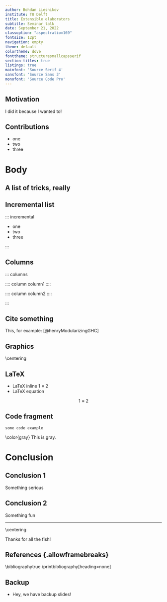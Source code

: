 ```yaml
---
author: Bohdan Liesnikov
institute: TU Delft
title: Extensible elaborators
subtitle: Seminar talk
date: September 21, 2022
classoption: "aspectratio=169"
fontsize: 12pt
navigation: empty
theme: default
colortheme: dove
fonttheme: structuresmallcapsserif
section-titles: true
listings: true
mainfont: 'Source Serif 4'
sansfont: 'Source Sans 3'
monofont: 'Source Code Pro'
---
```


## Motivation

I did it because I wanted to!

## Contributions

* one
* two
* three

# Body

## A list of tricks, really


## Incremental list

::: incremental

* one
* two
* three

:::

## Columns

::: columns

:::: column
column1
::::

:::: column
column2
::::

:::


## Cite something

This, for example: [@henryModularizingGHC]

## Graphics

\centering

<!-- and comment! !-->
<!-- \includegraphics[width=0.5\textwidth]{ipm-diagram} !-->

## LaTeX

* LaTeX inline $1 \equiv 2$
* LaTeX equation

$$
1 \equiv 2
$$


## Code fragment

```
some code example
```

\color{gray} This is gray.

# Conclusion

## Conclusion 1

Something serious

## Conclusion 2

Something fun

---

\centering

Thanks for all the fish!

## References {.allowframebreaks}

\bibliographytrue
\printbibliography[heading=none]

## Backup

* Hey, we have backup slides!

<!-- Local Variables: -->
<!-- mode: markdown; reftex -->
<!-- reftex-cite-format: biblatex -->
<!-- reftex-default-bibliography: ("/home/bohdan/delft/extended-elab/extended-elab/slides/bib.bib") -->
<!-- End: -->
